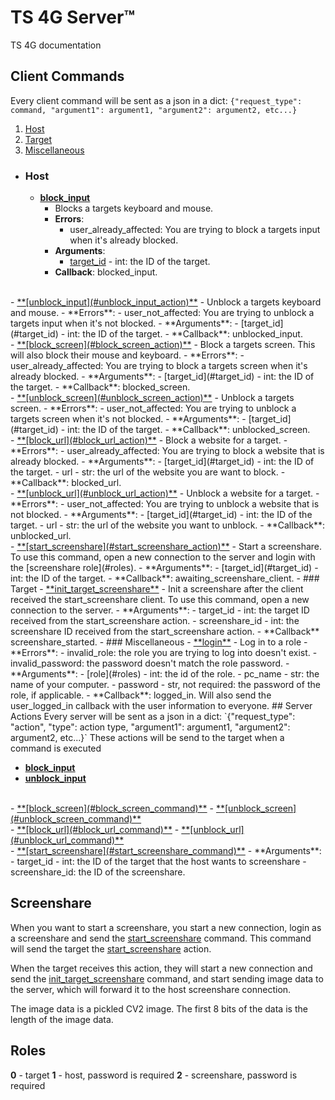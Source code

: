 

# TS 4G Server™
TS 4G documentation

## Client Commands

Every client command will be sent as a json in a dict:
`{"request_type": command, "argument1": argument1, "argument2": argument2, etc...}`
1. [Host](#host)
2. [Target](#target)
3. [Miscellaneous](#miscellaneous)
-  ### Host
	- <u id="block_input_command">**[block_input](#block_input_action)**</u>
		- Blocks a targets keyboard and mouse.
		- **Errors**:
			- user_already_affected: You are trying to block a targets input when it's already blocked.
		- **Arguments**:
			- [target_id](#target_id) - int: the ID of the target.
		- **Callback**: blocked_input.
<br/>
	- <u id="unblock_input_command">**[unblock_input](#unblock_input_action)**</u>
		- Unblock a targets keyboard and mouse.
		- **Errors**:
			- user_not_affected: You are trying to unblock a targets input when it's not blocked.
		- **Arguments**:
			- [target_id](#target_id) - int: the ID of the target.
		- **Callback**: unblocked_input.
<br/>
	- <u id="block_screen_command">**[block_screen](#block_screen_action)**</u>
		- Block a targets screen. This will also block their mouse and keyboard.
		- **Errors**:
			- user_already_affected: You are trying to block a targets screen when it's already blocked.
		- **Arguments**:
			- [target_id](#target_id) - int: the ID of the target.
		- **Callback**: blocked_screen.
<br/>
	- <u id="unblock_screen_command">**[unblock_screen](#unblock_screen_action)**</u>
		-  Unblock a targets screen.
		- **Errors**:
			- user_not_affected: You are trying to unblock a targets screen when it's not blocked.
		- **Arguments**:
			- [target_id](#target_id) - int: the ID of the target.
		- **Callback**: unblocked_screen.
<br/>
	- <u id="block_url_command">**[block_url](#block_url_action)**</u>
		- Block a website for a target. 
		- **Errors**:
			- user_already_affected: You are trying to block a website that is already blocked.
		- **Arguments**:
			- [target_id](#target_id) - int: the ID of the target.
			- url - str: the url of the website you are want to block.
		- **Callback**: blocked_url.
<br/>
	- <u id="unblock_url_command">**[unblock_url](#unblock_url_action)**</u>
		- Unblock a website for a target.
		- **Errors**:
			- user_not_affected: You are trying to unblock a website that is not blocked.
		- **Arguments**:
			- [target_id](#target_id) - int: the ID of the target.
			- url - str: the url of the website you want to unblock.
		- **Callback**: unblocked_url.
<br/>
	- <u id="start_screenshare_command">**[start_screenshare](#start_screenshare_action)**</u>
		- Start a screenshare. To use this command, open a new connection to the server and login with the [screenshare role](#roles).
		- **Arguments**:
			- [target_id](#target_id) - int: the ID of the target.
		- **Callback**: awaiting_screenshare_client.
- ### Target
	-  <u id="init_target_screenshare_command">**init_target_screenshare**</u>
		- Init a screenshare after the client received the start_screenshare client. To use this command, open a new connection to the server.
		- **Arguments**:
			- target_id - int: the target ID received from the start_screenshare action.
			- screenshare_id - int: the screenshare ID received from the start_screenshare action.
		- **Callback** screenshare_started.
- ### Miscellaneous
	-  <u>**login**</u>
		- Log in to a role
		- **Errors**:
			- invalid_role: the role you are trying to log into doesn't exist.
			- invalid_password: the password doesn't match the role password.
		- **Arguments**:
			- [role](#roles) - int: the id of the role.
			- pc_name - str: the name of your computer.
			- password - str, not required: the password of the role, if applicable.
		- **Callback**: logged_in.  Will also send the user_logged_in callback with the user information to everyone.
## Server Actions
Every server will be sent  as a json in a dict:
`{"request_type": "action", "type": action type, "argument1": argument1, "argument2": argument2, etc...}`
These actions will be  send to the target when a command is executed

- <u id="block_input_action">**[block_input](#block_input_command)**</u>
- <u id="unblock_input_action">**[unblock_input](#unblock_input_command)**</u>
<br/>
- <u id="block_screen_action">**[block_screen](#block_screen_command)**</u>
- <u id="unblock_screen_action">**[unblock_screen](#unblock_screen_command)**</u>
<br/>
- <u id="block_url_action">**[block_url](#block_url_command)**</u>
- <u id="block_url_action">**[unblock_url](#unblock_url_command)**</u>
<br/>
- <u id="start_screenshare_action">**[start_screenshare](#start_screenshare_command)**</u>
	- **Arguments**:
		-  target_id - int: the ID of the target that the host wants to screenshare
		- screenshare_id: the ID of the screenshare.

## Screenshare
When you want to start a screenshare, you start a new connection, login as a screenshare and send the [start_screenshare](#start_screenshare_command) command. This command will send the target the [start_screenshare](#start_screenshare_action) action.

When the target receives this action, they will start a new connection and send the [init_target_screenshare](#init_target_screenshare_command) command, and start sending image data to the server, which will forward it to the host screenshare connection.

The image data is a pickled CV2 image. The first 8 bits of the data is the length of the image data.
## Roles
**0** - target
**1** - host, password is required
**2** - screenshare, password is required